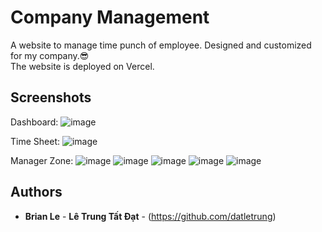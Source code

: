 # Company Management
A website to manage time punch of employee. Designed and customized for my company.😎  
The website is deployed on Vercel.

## Screenshots
Dashboard:
![image](https://github.com/datletrung/staff-management/assets/39230783/781fc46f-8305-49ff-baa7-308d4a22535c)

Time Sheet:
![image](https://github.com/datletrung/staff-management/assets/39230783/b1c8d51c-c144-41f5-bd33-bb51c63faf49)

Manager Zone:
![image](https://github.com/datletrung/staff-management/assets/39230783/cba616c5-9907-46b7-a834-63d692a91fb9)
![image](https://github.com/datletrung/staff-management/assets/39230783/315dd92e-e88d-420c-95ed-4d8b1c5233ee)
![image](https://github.com/datletrung/staff-management/assets/39230783/b32713a9-b01b-410c-80fc-16aeab7412c9)
![image](https://github.com/datletrung/staff-management/assets/39230783/0d9c5cd5-c713-4603-92a4-341bf27ac097)
![image](https://github.com/datletrung/staff-management/assets/39230783/2944df08-8ae0-4854-934f-c04c4aa490b3)

## Authors  
* **Brian Le** - **Lê Trung Tất Đạt** - (https://github.com/datletrung)  

